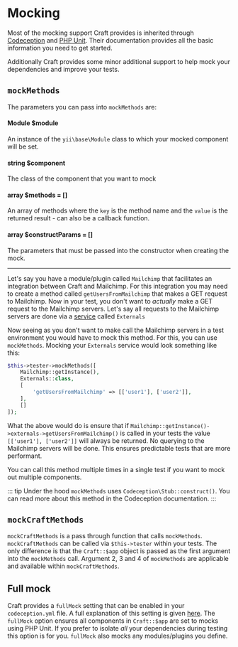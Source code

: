 # Mocking

Most of the mocking support Craft provides is inherited through [Codeception](https://codeception.com/docs/reference/Mock) and [PHP Unit](https://phpunit.de/manual/6.5/en/test-doubles.html). Their documentation provides all the basic information you need to get started.

Additionally Craft provides some minor additional support to help mock your dependencies and improve your tests.

## `mockMethods`

The parameters you can pass into `mockMethods` are:

#### **Module $module**

An instance of the `yii\base\Module` class to which your mocked component will be set.

#### **string $component**

The class of the component that you want to mock

#### **array $methods = []**

An array of methods where the `key` is the method name and the `value` is the returned result - can also be a callback function.

#### **array $constructParams = []**

The parameters that must be passed into the constructor when creating the mock.

* * *

Let's say you have a module/plugin called `Mailchimp` that facilitates an integration between Craft and Mailchimp. For this integration you may need to create a method called `getUsersFromMailchimp` that makes a GET request to Mailchimp. Now in your test, you don't want to *actually* make a GET request to the Mailchimp servers. Let's say all requests to the Mailchimp servers are done via a [service](../../extend/services.md) called `Externals`

Now seeing as you don't want to make call the Mailchimp servers in a test environment you would have to mock this method. For this, you can use `mockMethods`. Mocking your `Externals` service would look something like this:

```php
$this->tester->mockMethods([
    Mailchimp::getInstance(),
    Externals::class,
    [
        'getUsersFromMailchimp' => [['user1'], ['user2']],
    ],
    []
]);
```

What the above would do is ensure that if `Mailchimp::getInstance()->externals->getUsersFromMailchimp()` is called in your tests the value `[['user1'], ['user2']]` will always be returned. No querying to the Mailchimp servers will be done. This ensures predictable tests that are more performant.

You can call this method multiple times in a single test if you want to mock out multiple components.

::: tip Under the hood `mockMethods` uses `Codeception\Stub::construct()`. You can read more about this method in the Codeception documentation. :::

## `mockCraftMethods`

`mockCraftMethods` is a pass through function that calls `mockMethods`. `mockCraftMethods` can be called via `$this->tester` within your tests. The only difference is that the `Craft::$app` object is passed as the first argument into the `mockMethods` call. Argument 2, 3 and 4 of `mockMethods` are applicable and available within `mockCraftMethods`.

## Full mock

Craft provides a `fullMock` setting that can be enabled in your `codeception.yml` file. A full explanation of this setting is given [here](full-mock.md). The `fullMock` option ensures all components in `Craft::$app` are set to mocks using PHP Unit. If you prefer to isolate *all* your dependencies during testing this option is for you. `fullMock` also mocks any modules/plugins you define.